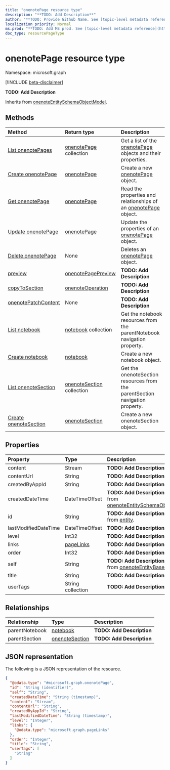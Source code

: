 ```yaml
---
title: "onenotePage resource type"
description: "**TODO: Add Description**"
author: "**TODO: Provide Github Name. See [topic-level metadata reference](https://msgo.azurewebsites.net/add/document/guidelines/metadata.html#topic-level-metadata)**"
localization_priority: Normal
ms.prod: "**TODO: Add MS prod. See [topic-level metadata reference](https://msgo.azurewebsites.net/add/document/guidelines/metadata.html#topic-level-metadata)**"
doc_type: resourcePageType
---
```


# onenotePage resource type

Namespace: microsoft.graph

[!INCLUDE [beta-disclaimer](../../includes/beta-disclaimer.md)]

**TODO: Add Description**


Inherits from [onenoteEntitySchemaObjectModel](../resources/onenoteentityschemaobjectmodel.md).

## Methods
|Method|Return type|Description|
|:---|:---|:---|
|[List onenotePages](../api/onenotepage-list.md)|[onenotePage](../resources/onenotepage.md) collection|Get a list of the [onenotePage](../resources/onenotepage.md) objects and their properties.|
|[Create onenotePage](../api/onenotepage-create.md)|[onenotePage](../resources/onenotepage.md)|Create a new [onenotePage](../resources/onenotepage.md) object.|
|[Get onenotePage](../api/onenotepage-get.md)|[onenotePage](../resources/onenotepage.md)|Read the properties and relationships of an [onenotePage](../resources/onenotepage.md) object.|
|[Update onenotePage](../api/onenotepage-update.md)|[onenotePage](../resources/onenotepage.md)|Update the properties of an [onenotePage](../resources/onenotepage.md) object.|
|[Delete onenotePage](../api/onenotepage-delete.md)|None|Deletes an [onenotePage](../resources/onenotepage.md) object.|
|[preview](../api/onenotepage-preview.md)|[onenotePagePreview](../resources/onenotepagepreview.md)|**TODO: Add Description**|
|[copyToSection](../api/onenotepage-copytosection.md)|[onenoteOperation](../resources/onenoteoperation.md)|**TODO: Add Description**|
|[onenotePatchContent](../api/onenotepage-onenotepatchcontent.md)|None|**TODO: Add Description**|
|[List notebook](../api/onenotepage-list-parentnotebook.md)|[notebook](../resources/notebook.md) collection|Get the notebook resources from the parentNotebook navigation property.|
|[Create notebook](../api/onenotepage-post-parentnotebook.md)|[notebook](../resources/notebook.md)|Create a new notebook object.|
|[List onenoteSection](../api/onenotepage-list-parentsection.md)|[onenoteSection](../resources/onenotesection.md) collection|Get the onenoteSection resources from the parentSection navigation property.|
|[Create onenoteSection](../api/onenotepage-post-parentsection.md)|[onenoteSection](../resources/onenotesection.md)|Create a new onenoteSection object.|

## Properties
|Property|Type|Description|
|:---|:---|:---|
|content|Stream|**TODO: Add Description**|
|contentUrl|String|**TODO: Add Description**|
|createdByAppId|String|**TODO: Add Description**|
|createdDateTime|DateTimeOffset|**TODO: Add Description** Inherited from [onenoteEntitySchemaObjectModel](../resources/onenoteentityschemaobjectmodel.md).|
|id|String|**TODO: Add Description** Inherited from [entity](../resources/entity.md).|
|lastModifiedDateTime|DateTimeOffset|**TODO: Add Description**|
|level|Int32|**TODO: Add Description**|
|links|[pageLinks](../resources/pagelinks.md)|**TODO: Add Description**|
|order|Int32|**TODO: Add Description**|
|self|String|**TODO: Add Description** Inherited from [onenoteEntityBaseModel](../resources/onenoteentitybasemodel.md).|
|title|String|**TODO: Add Description**|
|userTags|String collection|**TODO: Add Description**|

## Relationships
|Relationship|Type|Description|
|:---|:---|:---|
|parentNotebook|[notebook](../resources/notebook.md)|**TODO: Add Description**|
|parentSection|[onenoteSection](../resources/onenotesection.md)|**TODO: Add Description**|

## JSON representation
The following is a JSON representation of the resource.
<!-- {
  "blockType": "resource",
  "keyProperty": "id",
  "@odata.type": "microsoft.graph.onenotePage",
  "baseType": "microsoft.graph.onenoteEntitySchemaObjectModel",
  "openType": false
}
-->
``` json
{
  "@odata.type": "#microsoft.graph.onenotePage",
  "id": "String (identifier)",
  "self": "String",
  "createdDateTime": "String (timestamp)",
  "content": "Stream",
  "contentUrl": "String",
  "createdByAppId": "String",
  "lastModifiedDateTime": "String (timestamp)",
  "level": "Integer",
  "links": {
    "@odata.type": "microsoft.graph.pageLinks"
  },
  "order": "Integer",
  "title": "String",
  "userTags": [
    "String"
  ]
}
```

